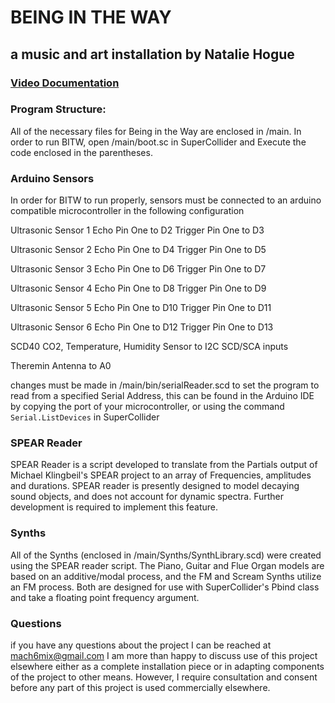# BEING IN THE WAY
## a music and art installation by Natalie Hogue

### [Video Documentation](https://youtu.be/C0bO8Ad-irI)



### Program Structure:

All of the necessary files for Being in the Way are enclosed in /main. In order to run BITW, open /main/boot.sc in SuperCollider and Execute the code enclosed in the parentheses. 

### Arduino Sensors
In order for BITW to run properly, sensors must be connected to an arduino compatible microcontroller in the following configuration

Ultrasonic Sensor 1
Echo Pin One to D2
Trigger Pin One to D3 

Ultrasonic Sensor 2
Echo Pin One to D4
Trigger Pin One to D5 


Ultrasonic Sensor 3
Echo Pin One to D6
Trigger Pin One to D7 


Ultrasonic Sensor 4
Echo Pin One to D8
Trigger Pin One to D9 


Ultrasonic Sensor 5
Echo Pin One to D10
Trigger Pin One to D11

Ultrasonic Sensor 6
Echo Pin One to D12
Trigger Pin One to D13

SCD40 CO2, Temperature, Humidity Sensor to I2C SCD/SCA inputs

Theremin Antenna to A0

changes must be made in /main/bin/serialReader.scd to set the program to read from a specified Serial Address, this can be found in the Arduino IDE by copying the port of your microcontroller, or using the command ```Serial.ListDevices``` in SuperCollider

### SPEAR Reader

SPEAR Reader is a script developed to translate from the Partials output of Michael Klingbeil's SPEAR project to an array of Frequencies, amplitudes and durations. SPEAR reader is presently designed to model decaying sound objects, and does not account for dynamic spectra. Further development is required to implement this feature.

### Synths

All of the Synths (enclosed in /main/Synths/SynthLibrary.scd) were created using the SPEAR reader script. The Piano, Guitar and Flue Organ models are based on an additive/modal process, and the FM and Scream Synths utilize an FM process. Both are designed for use with SuperCollider's Pbind class and take a floating point frequency argument. 

### Questions

if you have any questions about the project I can be reached at mach6mix@gmail.com I am more than happy to discuss use of this project elsewhere either as a complete installation piece or in adapting components of the project to other means. However, I require consultation and consent before any part of this project is used commercially elsewhere.
